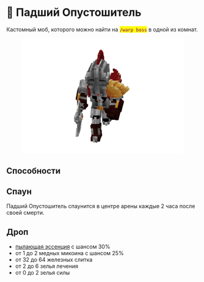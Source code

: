# 🤺 Падший Опустошитель

Кастомный моб, которого можно найти на <mark style="color:purple;">`/warp boss`</mark> в одной из комнат.

<figure><img src="../../../.gitbook/assets/fallenravager.gif" alt=""><figcaption></figcaption></figure>

## Способности

## Спаун

Падший Опустошитель спаунится в центре арены каждые 2 часа после своей смерти.

## Дроп

* [пылающая эссенция](../../essencii/pylayushaya-essenciya.md) с шансом 30%
* от 1 до 2 медных микоина с шансом 25%
* от 32 до 64 железных слитка
* от 2 до 6 зелья лечения
* от 0 до 2 зелья силы
